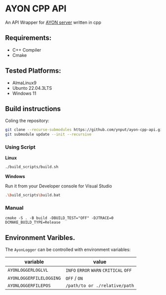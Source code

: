 # AYON CPP API

An API Wrapper for [AYON server](https://ayon.ynput.io/) written in cpp

## Requirements: 
- C++ Compiler
- Cmake

## Tested Platforms: 
- AlmaLinux9
- Ubunto 22.04.3LTS
- Windows 11

## Build instructions
Coling the repository:

```sh
git clone --recurse-submodules https://github.com/ynput/ayon-cpp-api.git
git submodule update --init --recursive
```

### Using Script

**Linux**
```sh
./build_scripts/build.sh 
```

**Windows**

Run it from your Developer console for Visual Studio
```sh
.\build_scripts\build.bat
```

### Manual
```
cmake -S . -B build -DBUILD_TEST="OFF" -DJTRACE=0 DCMAKE_BUILD_TYPE=Release
```

## Environment Varibles. 
The `AyonLogger` can be controlled with environment variables:

| variable | value |
| -------- | ----- |
| `AYONLOGGERLOGLVL` | `INFO` `ERROR` `WARN` `CRITICAL` `OFF` |
| `AYONLOGGERFILELOGGING` | `OFF` / `ON` |
| `AYONLOGGERFILEPOS` | `/path/to or ./relative/path` |
